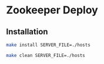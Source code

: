 # Zookeeper Deploy

## Installation

```bash
make install SERVER_FILE=./hosts
```

```bash
make clean SERVER_FILE=./hosts
```
